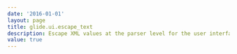 ```yaml
---
date: '2016-01-01'
layout: page
title: glide.ui.escape_text
description: Escape XML values at the parser level for the user interface. This will prevent reflected and stored cross site scripting attacks.
value: true 
---
```

